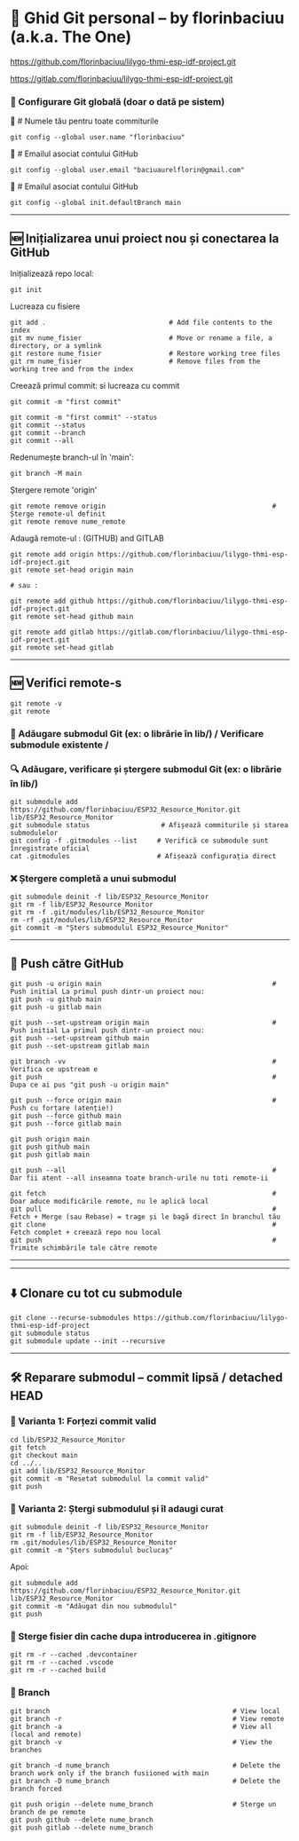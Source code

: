 # 📘 Ghid Git personal – by florinbaciuu (a.k.a. The One)

https://github.com/florinbaciuu/lilygo-thmi-esp-idf-project.git


https://gitlab.com/florinbaciuu/lilygo-thmi-esp-idf-project.git


### 🔧 Configurare Git globală (doar o dată pe sistem)

🔧 # Numele tău pentru toate commiturile
```
git config --global user.name "florinbaciuu"
```

🔧 # Emailul asociat contului GitHub
```
git config --global user.email "baciuaurelflorin@gmail.com"
```

🔧 # Emailul asociat contului GitHub
```
git config --global init.defaultBranch main
```

---

## 🆕 Inițializarea unui proiect nou și conectarea la GitHub

Inițializează repo local:
```
git init
```

Lucreaza cu fisiere
```
git add .                               # Add file contents to the index
git mv nume_fisier                      # Move or rename a file, a directory, or a symlink
git restore nume_fisier                 # Restore working tree files
git rm nume_fisier                      # Remove files from the working tree and from the index
```

Creează primul commit: si lucreaza cu commit
```
git commit -m "first commit"

git commit -m "first commit" --status
git commit --status
git commit --branch
git commit --all
```

Redenumește branch-ul în 'main':
```
git branch -M main
```

Ștergere remote 'origin'
```
git remote remove origin                                          # Șterge remote-ul definit
git remote remove nume_remote
```

Adaugă remote-ul : (GITHUB) and GITLAB
```
git remote add origin https://github.com/florinbaciuu/lilygo-thmi-esp-idf-project.git
git remote set-head origin main

# sau :

git remote add github https://github.com/florinbaciuu/lilygo-thmi-esp-idf-project.git
git remote set-head github main

git remote add gitlab https://gitlab.com/florinbaciuu/lilygo-thmi-esp-idf-project.git
git remote set-head gitlab
```

---

## 🆕 Verifici remote-s
```
git remote -v
git remote
```


### 🔗 Adăugare submodul Git (ex: o librărie în lib/) / Verificare submodule existente /
### 🔍  Adăugare, verificare și ștergere submodul Git (ex: o librărie în lib/)

```
git submodule add https://github.com/florinbaciuu/ESP32_Resource_Monitor.git lib/ESP32_Resource_Monitor
git submodule status                  # Afișează commiturile și starea submodulelor
git config -f .gitmodules --list     # Verifică ce submodule sunt înregistrate oficial
cat .gitmodules                      # Afișează configurația direct
```

### ❌ Ștergere completă a unui submodul
```
git submodule deinit -f lib/ESP32_Resource_Monitor
git rm -f lib/ESP32_Resource_Monitor
git rm -f .git/modules/lib/ESP32_Resource_Monitor
rm -rf .git/modules/lib/ESP32_Resource_Monitor
git commit -m "Șters submodulul ESP32_Resource_Monitor"
```
---

## 🚀 Push către GitHub
```
git push -u origin main                                           # Push initial La primul push dintr-un proiect nou:
git push -u github main
git push -u gitlab main

git push --set-upstream origin main                               # Push initial La primul push dintr-un proiect nou:
git push --set-upstream github main
git push --set-upstream gitlab main

git branch -vv							                          # Verifica ce upstream e
git push 							                              # Dupa ce ai pus "git push -u origin main"

git push --force origin main                                      # Push cu forțare (atenție!)
git push --force github main
git push --force gitlab main

git push origin main
git push github main
git push gitlab main

git push --all                                                    # Dar fii atent --all inseamna toate branch-urile nu toti remote-ii

git fetch                                                         # Doar aduce modificările remote, nu le aplică local
git pull                                                          # Fetch + Merge (sau Rebase) = trage și le bagă direct în branchul tău
git clone                                                         # Fetch complet + creează repo nou local
git push                                                          # Trimite schimbările tale către remote
```

---



---

## ⬇️ Clonare cu tot cu submodule

```
git clone --recurse-submodules https://github.com/florinbaciuu/lilygo-thmi-esp-idf-project
git submodule status
git submodule update --init --recursive
```

---

## 🛠️ Reparare submodul – commit lipsă / detached HEAD

### 🔹 Varianta 1: Forțezi commit valid
```
cd lib/ESP32_Resource_Monitor
git fetch
git checkout main
cd ../..
git add lib/ESP32_Resource_Monitor
git commit -m "Resetat submodulul la commit valid"
git push
```

### 🔹 Varianta 2: Ștergi submodulul și îl adaugi curat
```
git submodule deinit -f lib/ESP32_Resource_Monitor
git rm -f lib/ESP32_Resource_Monitor
rm .git/modules/lib/ESP32_Resource_Monitor
git commit -m "Șters submodulul buclucaș"
```

Apoi:
```
git submodule add https://github.com/florinbaciuu/ESP32_Resource_Monitor.git lib/ESP32_Resource_Monitor
git commit -m "Adăugat din nou submodulul"
git push
```

### 🔹 Sterge fisier din cache dupa introducerea in .gitignore
```
git rm -r --cached .devcontainer
git rm -r --cached .vscode
git rm -r --cached build

```


### 🔹 Branch
```
git branch                                              # View local
git branch -r                                           # View remote
git branch -a                                           # View all (local and remote)
git branch -v                                           # View the branches

git branch -d nume_branch                               # Delete the branch work only if the branch fusiioned with main
git branch -D nume_branch                               # Delete the branch forced

git push origin --delete nume_branch                    # Sterge un branch de pe remote
git push github --delete nume_branch 
git push gitlab --delete nume_branch 

```

